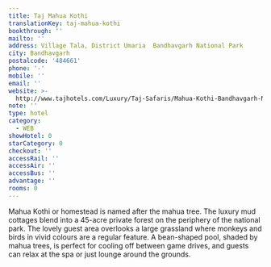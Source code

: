 ```yaml
---
title: Taj Mahua Kothi
translationKey: taj-mahua-kothi
bookthrough: ''
mailto: ''
address: Village Tala, District Umaria  Bandhavgarh National Park
city: Bandhavgarh
postalcode: '484661'
phone: '-'
mobile: ''
email: ''
website: >-
  http://www.tajhotels.com/Luxury/Taj-Safaris/Mahua-Kothi-Bandhavgarh-National-Park
note: ''
type: hotel
category:
  - WEB
showHotel: 0
starCategory: 0
checkout: ''
accessRail: ''
accessAir: ''
accessBus: ''
advantage: ''
rooms: 0
---
```

Mahua Kothi or homestead is named after the mahua tree. The luxury mud cottages blend into a 45-acre private forest on the periphery of the national park. The lovely guest area overlooks a large grassland where monkeys and birds in vivid colours are a regular feature. A bean-shaped pool, shaded by mahua trees, is perfect for cooling off between game drives, and guests can relax at the spa or just lounge around the grounds.  